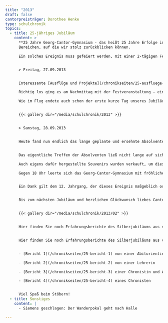 ```yaml
---
title: "2013"
draft: false
cantorpreisträger: Dorothee Henke
type: schulchronik
topics:
  - title: 25-jähriges Jubiläum
    content: >
      **25 Jahre Georg-Cantor-Gymnasium - das heißt 25 Jahre Erfolge in allen
      Bereichen, auf die wir stolz zurückblicken können.

      Ein solches Ereignis muss gefeiert werden, mit einer 2-tägigen Feier mit großem Absolvententreffen.**


      > Freitag, 27.09.2013


      Interessante [Ausflüge und Projekte](/chronikseiten/25-ausfluege-und-projekte) verkürzten den Unterricht am Freitag für die aktuellen Schüler des Gymnasiums.

      Richtig los ging es am Nachmittag mit der Festveranstaltung – eine Einleitung für unser großes Silberjubiläum am Samstag. Das [Programm](/chronikseiten/25-programm) wurde von der Festrede von unserem Schulleiter Herr OStD Dr. Ulrich Müller eingeleitet.

      Wie im Flug endete auch schon der erste kurze Tag unseres Jubiläums und alle erwarteten gespannt den folgenden Tag.


      {{< gallery dir="/media/schulchronik/2013" >}}


      > Samstag, 28.09.2013


      Heute fand nun endlich das lange geplante und ersehnte Absolvententreffen statt. Gegen dreizehn Uhr öffneten sich unsere Türen für alle Ehemaligen des Gymnasiums. Zur Einstimmung gab es eine Auftaktveranstaltung in der Aula, eingeleitet und begleitet von einem musikalischen Programm des 12. Jahrgangs und der Instrumentalgruppe, gefolgt von einigen Reden, unter anderem der [Begrüßungsrede von Frau Schmidt](/chronikseiten/25-rede-fr-schmidt). Ein weiterer Höhepunkt folgte kurz darauf: eine Präsentation unserer Schulgeschichte in ausdrucksstarken Bildern.


      Das eigentliche Treffen der Absolventen ließ nicht lange auf sich warten. Die Alumni hatten die Möglichkeit, sich mit ihren alten Klassenkameraden auszutauschen und Erinnerungen aufzufrischen. Ein einladendes Buffet wurde für das leibliche Wohl zur Verfügung gestellt.

      Auch eigens dafür hergestellte Souvenirs wurden verkauft, um diesen außergewöhnlichen Tag in Erinnerung zu halten.

      Gegen 18 Uhr leerte sich das Georg-Cantor-Gymnasium mit fröhlichen und ausgelassenen Gesichtern.


      Ein Dank gilt dem 12. Jahrgang, der dieses Ereignis maßgeblich organisiert hat.


      Bis zum nächsten Jubiläum und herzlichen Glückwunsch liebes Cantor–Gymnasium!


      {{< gallery dir="/media/schulchronik/2013/02" >}}


      Hier finden Sie noch Erfahrungsberichte des Silberjubiläums aus verschiedenen Perspektiven:


      Hier finden Sie noch Erfahrungsberichte des Silberjubiläums aus verschiedenen Perspektiven:


      - [Bericht 1](/chronikseiten/25-bericht-1) von einer Abiturientin

      - [Bericht 2](/chronikseiten/25-bericht-2) von einer Lehrerin

      - [Bericht 3](/chronikseiten/25-bericht-3) einer Chronistin und Abiturientin

      - [Bericht 4](/chronikseiten/25-bericht-4) eines Chronisten


      Viel Spaß beim Stöbern!
  - title: Sonstiges
    content: |
      - Siemens geschlagen: Der Wanderpokal geht nach Halle

---
```




